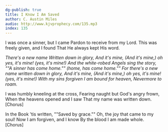 ```yaml
---
dg-publish: true
title: I Know I Am Saved
author: C. Austin Miles
audio: http://www.kjvprophecy.com/135.mp3
index: 135
---
```


I was once a sinner, but I came
Pardon to receive from my Lord.
This was freely given, and I found
That He always kept His word.

*There's a new name Written down in glory,
And it's mine, (And it's mine,)
oh yes, it's mine! (yes, it's mine!)
And the white-robed Angels sing the story,
""A sinner has come home."" (home, has come home.""
For there's a new name written down in glory,
And it's mine, (And it's mine,)
oh yes, it's mine! (yes, it's mine!)
With my sins forgiven I am bound for heaven,
Nevermore to roam.*

I was humbly kneeling at the cross,
Fearing naught but God's angry frown,
When the heavens opened and I saw
That my name was written down. [Chorus]

In the Book 'tis written, ""Saved by grace.""
Oh, the joy that came to my soul!
Now I am forgiven, and I know
By the blood I am made whole. [Chorus]